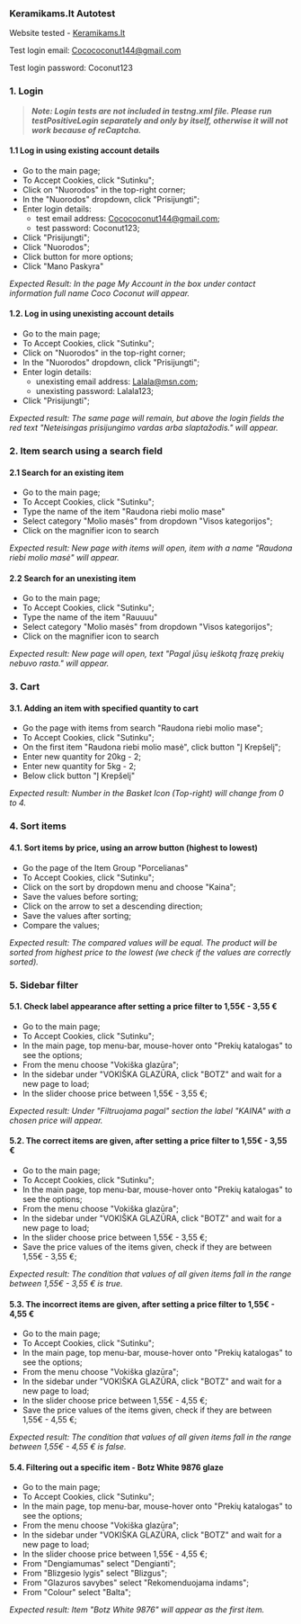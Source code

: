 ### Keramikams.lt Autotest

Website tested - [Keramikams.lt](https://keramikams.lt/)

Test login email: Cocococonut144@gmail.com

Test login password: Coconut123

### 1. Login

> ***Note: Login tests are not included in testng.xml file. Please run testPositiveLogin separately and only by itself, otherwise it will not work because of reCaptcha.***

#### 1.1 Log in using existing account details

* Go to the main page;
* To Accept Cookies, click "Sutinku";
* Click on "Nuorodos" in the top-right corner;
* In the "Nuorodos" dropdown, click  "Prisijungti";
* Enter login details:
  * test email address: Cocococonut144@gmail.com;
  * test password: Coconut123;
* Click "Prisijungti";
* Click "Nuorodos";
* Click button for more options;
* Click "Mano Paskyra"

*Expected Result: In the page My Account in the box under contact information full name Coco Coconut
will appear.*

#### 1.2. Log in using unexisting account details

* Go to the main page;
* To Accept Cookies, click "Sutinku";
* Click on "Nuorodos" in the top-right corner;
* In the "Nuorodos" dropdown, click  "Prisijungti";
* Enter login details:
  * unexisting email address: Lalala@msn.com;
  * unexisting password: Lalala123;
* Click "Prisijungti";

*Expected result: The same page will remain, but above the login fields the red text "Neteisingas prisijungimo vardas arba slaptažodis." will appear.*

### 2. Item search using a search field
#### 2.1 Search for an existing item

* Go to the main page;
* To Accept Cookies, click "Sutinku";
* Type the name of the item "Raudona riebi molio mase"
* Select category "Molio masės" from dropdown "Visos kategorijos";
* Click on the magnifier icon to search

*Expected result: New page with items will open, item with a name "Raudona riebi molio masė" will appear.*

#### 2.2 Search for an unexisting item

* Go to the main page;
* To Accept Cookies, click "Sutinku";
* Type the name of the item "Rauuuu"
* Select category "Molio masės" from dropdown "Visos kategorijos";
* Click on the magnifier icon to search

*Expected result: New page will open, text "Pagal jūsų ieškotą frazę prekių nebuvo rasta." will appear.*

### 3. Cart

#### 3.1. Adding an item with specified quantity to cart

* Go the page with items from search "Raudona riebi molio mase";
* To Accept Cookies, click "Sutinku";
* On the first item "Raudona riebi molio masė", click button "Į Krepšelį";
* Enter new quantity for 20kg - 2;
* Enter new quantity for 5kg - 2;
* Below click button "Į Krepšelį"

*Expected result: Number in the Basket Icon (Top-right) will change from 0 to 4.*

### 4. Sort items

#### 4.1.  Sort items by price, using an arrow button (highest to lowest)

* Go the page of the Item Group "Porcelianas"
* To Accept Cookies, click "Sutinku";
* Click on the sort by dropdown menu and choose "Kaina";
* Save the values before sorting;
* Click on the arrow to set a descending direction;
* Save the values after sorting;
* Compare the values;

*Expected result: The compared values will be equal. The product will be sorted from highest price to the lowest (we check if the values are correctly sorted).*

### 5. Sidebar filter

#### 5.1. Check label appearance after setting a price filter to 1,55€ - 3,55 €

* Go to the main page;
* To Accept Cookies, click "Sutinku";
* In the main page, top menu-bar, mouse-hover onto "Prekių katalogas" to see the options;
* From the menu choose "Vokiška glazūra";
* In the sidebar under "VOKIŠKA GLAZŪRA, click "BOTZ" and wait for a new page to load;
* In the slider choose price between 1,55€ - 3,55 €;

*Expected result: Under "Filtruojama pagal" section the label "KAINA" with a chosen price will appear.*

#### 5.2. The correct items are given, after setting a price filter to 1,55€ - 3,55 €

* Go to the main page;
* To Accept Cookies, click "Sutinku";
* In the main page, top menu-bar, mouse-hover onto "Prekių katalogas" to see the options;
* From the menu choose "Vokiška glazūra";
* In the sidebar under "VOKIŠKA GLAZŪRA, click "BOTZ" and wait for a new page to load;
* In the slider choose price between 1,55€ - 3,55 €;
* Save the price values of the items given, check if they are between 1,55€ - 3,55 €;

*Expected result: The condition that values of all given items fall in the range between 1,55€ - 3,55 € is true.*

#### 5.3. The incorrect items are given, after setting a price filter to 1,55€ - 4,55 €

* Go to the main page;
* To Accept Cookies, click "Sutinku";
* In the main page, top menu-bar, mouse-hover onto "Prekių katalogas" to see the options;
* From the menu choose "Vokiška glazūra";
* In the sidebar under "VOKIŠKA GLAZŪRA, click "BOTZ" and wait for a new page to load;
* In the slider choose price between 1,55€ - 4,55 €;
* Save the price values of the items given, check if they are between 1,55€ - 4,55 €;

*Expected result: The condition that values of all given items fall in the range between 1,55€ - 4,55 € is false.* 

#### 5.4. Filtering out a specific item - Botz White 9876 glaze

* Go to the main page;
* To Accept Cookies, click "Sutinku";
* In the main page, top menu-bar, mouse-hover onto "Prekių katalogas" to see the options;
* From the menu choose "Vokiška glazūra";
* In the sidebar under "VOKIŠKA GLAZŪRA, click "BOTZ" and wait for a new page to load;
* In the slider choose price between 1,55€ - 4,55 €;
* From "Dengiamumas" select "Dengianti";
* From "Blizgesio lygis" select "Blizgus";
* From "Glazuros savybes" select "Rekomenduojama indams";
* From "Colour" select "Balta";

*Expected result: Item "Botz White 9876" will appear as the first item.* 

